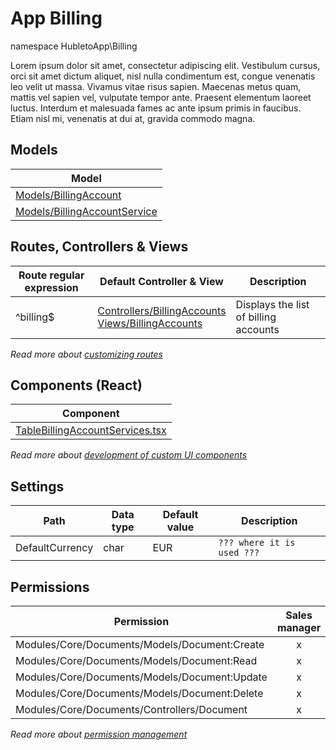 # App Billing

namespace HubletoApp\Billing

Lorem ipsum dolor sit amet, consectetur adipiscing elit. Vestibulum cursus, orci sit amet dictum aliquet, nisl nulla condimentum est, congue venenatis leo velit ut massa. Vivamus vitae risus sapien. Maecenas metus quam, mattis vel sapien vel, vulputate tempor ante. Praesent elementum laoreet luctus. Interdum et malesuada fames ac ante ipsum primis in faucibus. Etiam nisl mi, venenatis at dui at, gravida commodo magna.

## Models

| Model                                                                                             |
| ------------------------------------------------------------------------------------------------- |
| [Models/BillingAccount](billing/models/billing-account)                |
| [Models/BillingAccountService](billing/models/billing-account-service) |

## Routes, Controllers & Views

| Route regular expression | Default Controller & View                                                                                                    | Description                           |
| ------------------------ | ---------------------------------------------------------------------------------------------------------------------------- | ------------------------------------- |
| ^billing$                | [Controllers/BillingAccounts](billing/controllers/billing-accounts)<br/>[Views/BillingAccounts](billing/views/billing-accounts) | Displays the list of billing accounts |

*Read more about [customizing routes](../../routing)*

## Components (React)

| Component                                                                    |
| ---------------------------------------------------------------------------- |
| [TableBillingAccountServices.tsx](components/table-billing-account-services) |

*Read more about [development of custom UI components](../../custom-ui-components)*

## Settings

| Path            | Data type | Default value | Description                |
| --------------- | --------- | ------------- | -------------------------- |
| DefaultCurrency | char      | EUR           | `??? where it is used ???` |

## Permissions

| Permission                                    | Sales manager | Accountant |
| --------------------------------------------- | :-----------: | :--------: |
| Modules/Core/Documents/Models/Document:Create |       x       |            |
| Modules/Core/Documents/Models/Document:Read   |       x       |            |
| Modules/Core/Documents/Models/Document:Update |       x       |            |
| Modules/Core/Documents/Models/Document:Delete |       x       |            |
| Modules/Core/Documents/Controllers/Document   |       x       |            |

*Read more about [permission management](../../permissions)*
